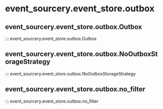 # event_sourcery.event_store.outbox

## event_sourcery.event_store.outbox.Outbox
::: event_sourcery.event_store.outbox.Outbox

## event_sourcery.event_store.outbox.NoOutboxStorageStrategy
::: event_sourcery.event_store.outbox.NoOutboxStorageStrategy

## event_sourcery.event_store.outbox.no_filter
::: event_sourcery.event_store.outbox.no_filter
